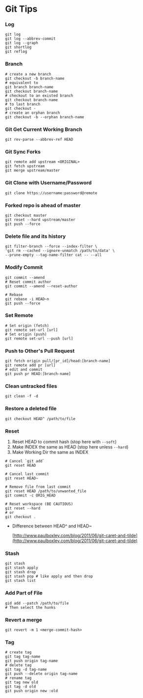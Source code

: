 # Git Tips

### Log

```shell
git log
git log --abbrev-commit
git log --graph
git shortlog
git reflog
```

### Branch

```shell
# create a new branch
git checkout -b branch-name
# equivalent to
git branch branch-name
git checkout branch-name
# checkout to an existed branch
git checkout branch-name
# to last branch
git checkout -
# create an orphan branch
git checkout -b --orphan branch-name
```

### Git Get Current Working Branch

```shell
git rev-parse --abbrev-ref HEAD
```

### Git Sync Forks

```shell
git remote add upstream <ORIGINAL>
git fetch upstream
git merge upstream/master
```

### Git Clone with Username/Password

```shell
git clone https://username:password@remote
```

### Forked repo is ahead of master

```shell
git checkout master
git reset --hard upstream/master
git push --force
```

### Delete file and its history

```shell
git filter-branch --force --index-filter \
'git rm --cached --ignore-unmatch /path/to/data' \
--prune-empty --tag-name-filter cat -- --all
```

### Modify Commit

```shell
git commit --amend
# Reset commit author
git commit --amend --reset-author

# Rebase
git rebase -i HEAD~n
git push --force
```

### Set Remote

```shell
# Set origin (fetch)
git remote set-url [url]
# Set origin (push)
git remote set-url --push [url]
```

### Push to Other's Pull Request

```shell
git fetch origin pull/[pr_id]/head:[branch-name]
git remote add pr [url]
# edit and commit
git push pr HEAD:[branch-name]
```

### Clean untracked files

```shell
git clean -f -d
```

### Restore a deleted file

```shell
git checkout HEAD^ /path/to/file
```

### Reset

1. Reset HEAD to commit hash \(stop here with `--soft`\)
2. Make INDEX the same as HEAD \(stop here unless `--hard`\)
3. Make Working Dir the same as INDEX

```shell
# Cancel `git add`
git reset HEAD

# Cancel last commit
git reset HEAD~

# Remove file from last commit
git reset HEAD /path/to/unwanted_file
git commit -c ORIG_HEAD

# Reset workspace (BE CAUTIOUS)
git reset --hard
# or
git checkout .
```

- Difference between HEAD^ and HEAD~

  [http://www.paulboxley.com/blog/2011/06/git-caret-and-tilde](http://www.paulboxley.com/blog/2011/06/git-caret-and-tilde)

### Stash

```shell
git stash
git stash apply
git stash drop
git stash pop # like apply and then drop
git stash list
```

### Add Part of File

```shell
gid add --patch /path/to/file
# Then select the hunks
```

### Revert a merge

```shell
git revert -m 1 <merge-commit-hash>
```

### Tag

```shell
# create tag
git tag tag-name
git push origin tag-name
# delete tag
git tag -d tag-name
git push --delete origin tag-name
# rename tag
git tag new old
git tag -d old
git push origin new :old
```
